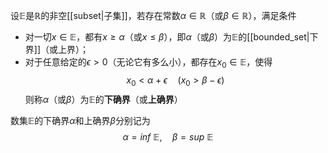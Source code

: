 设$\mathbb E$是$\mathbb R$的非空[[subset|子集]]，若存在常数$\alpha\in\mathbb R$（或$\beta\in\mathbb R$），满足条件
- 对一切$x\in\mathbb E$，都有$x\ge\alpha$（或$x\le\beta$），即$\alpha$（或$\beta$）为$\mathbb E$的[[bounded_set|下界]]（或上界）；
- 对于任意给定的$\epsilon>0$（无论它有多么小），都存在$x_0\in\mathbb E$，使得
$$x_0<\alpha+\epsilon\quad(x_0>\beta-\epsilon)$$
则称$\alpha$（或$\beta$）为$\mathbb E$的**下确界**（或**上确界**）

数集$\mathbb E$的下确界$\alpha$和上确界$\beta$分别记为
$$\alpha=inf\ \mathbb E,\quad\beta=sup\ \mathbb E$$